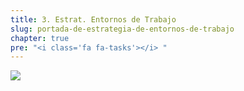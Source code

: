 ```yaml
---
title: 3. Estrat. Entornos de Trabajo
slug: portada-de-estrategia-de-entornos-de-trabajo
chapter: true
pre: "<i class='fa fa-tasks'></i> "
---
```


![](/images/qap/estrategia-de-entornos-de-trabajo-portada.png)

